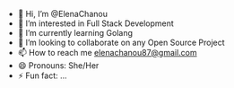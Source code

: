 - 👋 Hi, I’m @ElenaChanou
- 👀 I’m interested in Full Stack Development
- 🌱 I’m currently learning Golang
- 💞️ I’m looking to collaborate on any Open Source Project
- 📫 How to reach me elenachanou87@gmail.com
- 😄 Pronouns: She/Her
- ⚡ Fun fact: ...

<!---
ElenaChanou/ElenaChanou is a ✨ special ✨ repository because its `README.md` (this file) appears on your GitHub profile.
You can click the Preview link to take a look at your changes.
--->
